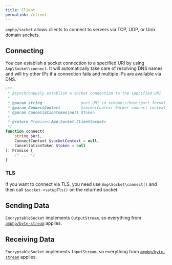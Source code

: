 ```yaml
---
title: Client
permalink: /client
---
```

`amphp/socket` allows clients to connect to servers via TCP, UDP, or Unix domain sockets.

## Connecting

You can establish a socket connection to a specified URI by using `Amp\Socket\connect`. It will automatically take care of resolving DNS names and will try other IPs if a connection fails and multiple IPs are available via DNS.

```php
/**
 * Asynchronously establish a socket connection to the specified URI.
 *
 * @param string                 $uri URI in scheme://host:port format. TCP is assumed if no scheme is present.
 * @param ConnectContext         $socketContext Socket connect context to use when connecting.
 * @param CancellationToken|null $token
 *
 * @return Promise<\Amp\Socket\ClientSocket>
 */
function connect(
    string $uri,
    ConnectContext $socketContext = null,
    CancellationToken $token = null
): Promise {
    /* ... */
}
```

### TLS

If you want to connect via TLS, you need use `Amp\Socket\connect()` and then call `$socket->setupTls()` on the returned socket.

## Sending Data

`EncryptableSocket` implements `OutputStream`, so everything from [`amphp/byte-stream`](https://amphp.org/byte-stream/#outputstream) applies.

## Receiving Data

`EncryptableSocket` implements `InputStream`, so everything from [`amphp/byte-stream`](https://amphp.org/byte-stream/#inputstream) applies.
